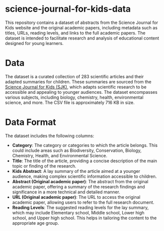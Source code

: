 # science-journal-for-kids-data
This repository contains a dataset of abstracts from the Science Journal for Kids website and the original academic papers, including metadata such as titles, URLs, reading levels, and links to the full academic papers. The dataset is intended to facilitate research and analysis of educational content designed for young learners.

# Data

The dataset is a curated collection of 283 scientific articles and their adapted summaries for children. These summaries are sourced from the [Science Journal for Kids (SJK)](https://www.sciencejournalforkids.org/), which adapts scientific research to be accessible and appealing to younger audiences. The dataset encompasses various subjects, including biology, chemistry, health, environmental science, and more. The CSV file is approximately 716 KB in size.

# Data Format

The dataset includes the following columns:

- **Category**: The category or categories to which the article belongs. This could include areas such as Biodiversity, Conservation, Biology, Chemistry, Health, and Environmental Science.
- **Title**: The title of the article, providing a concise description of the main topic or finding of the research.
- **Kids Abstract**: A lay summary of the article aimed at a younger audience, making complex scientific information accessible to children.
- **Abstract (Original academic paper)**: The abstract from the original academic paper, offering a summary of the research findings and significance in a more technical and detailed manner.
- **URL (Original academic paper)**: The URL to access the original academic paper, allowing users to refer to the full research document.
- **Reading Levels**: The suggested reading levels for the lay summary, which may include Elementary school, Middle school, Lower high school, and Upper high school. This helps in tailoring the content to the appropriate age group.
``` &#8203;:citation[【oaicite:0】]&#8203;
